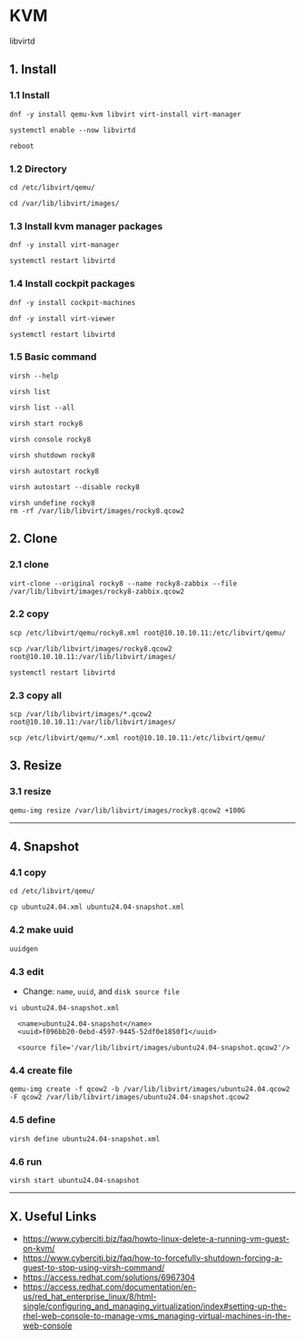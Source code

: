 # KVM
libvirtd

## 1. Install

### 1.1 Install

    dnf -y install qemu-kvm libvirt virt-install virt-manager
    
    systemctl enable --now libvirtd
    
    reboot
            
### 1.2 Directory

    cd /etc/libvirt/qemu/
    
    cd /var/lib/libvirt/images/

### 1.3 Install kvm manager packages

    dnf -y install virt-manager
    
    systemctl restart libvirtd

### 1.4 Install cockpit packages

    dnf -y install cockpit-machines

    dnf -y install virt-viewer
    
    systemctl restart libvirtd

### 1.5 Basic command

    virsh --help
    
    virsh list
    
    virsh list --all
    
    virsh start rocky8
    
    virsh console rocky8
    
    virsh shutdown rocky8
       
    virsh autostart rocky8
    
    virsh autostart --disable rocky8
    
    virsh undefine rocky8
    rm -rf /var/lib/libvirt/images/rocky8.qcow2

## 2. Clone

### 2.1 clone

    virt-clone --original rocky8 --name rocky8-zabbix --file /var/lib/libvirt/images/rocky8-zabbix.qcow2
    
### 2.2 copy

    scp /etc/libvirt/qemu/rocky8.xml root@10.10.10.11:/etc/libvirt/qemu/
    
    scp /var/lib/libvirt/images/rocky8.qcow2 root@10.10.10.11:/var/lib/libvirt/images/
    
    systemctl restart libvirtd

### 2.3 copy all

    scp /var/lib/libvirt/images/*.qcow2 root@10.10.10.11:/var/lib/libvirt/images/
    
    scp /etc/libvirt/qemu/*.xml root@10.10.10.11:/etc/libvirt/qemu/

## 3. Resize

### 3.1 resize

    qemu-img resize /var/lib/libvirt/images/rocky8.qcow2 +100G


<hr/>

## 4. Snapshot

### 4.1 copy

```
cd /etc/libvirt/qemu/

cp ubuntu24.04.xml ubuntu24.04-snapshot.xml
```
    
### 4.2 make uuid

```
uuidgen
```

### 4.3 edit
- Change: `name`, `uuid`, and `disk source file`
```
vi ubuntu24.04-snapshot.xml
```

```
  <name>ubuntu24.04-snapshot</name>
  <uuid>f096bb20-0ebd-4597-9445-52df0e1850f1</uuid>

  <source file='/var/lib/libvirt/images/ubuntu24.04-snapshot.qcow2'/>
```

### 4.4 create file

```
qemu-img create -f qcow2 -b /var/lib/libvirt/images/ubuntu24.04.qcow2 -F qcow2 /var/lib/libvirt/images/ubuntu24.04-snapshot.qcow2
```

### 4.5 define

```
virsh define ubuntu24.04-snapshot.xml
```

### 4.6 run

```
virsh start ubuntu24.04-snapshot
```

<hr/>

## X. Useful Links

- https://www.cyberciti.biz/faq/howto-linux-delete-a-running-vm-guest-on-kvm/
- https://www.cyberciti.biz/faq/how-to-forcefully-shutdown-forcing-a-guest-to-stop-using-virsh-command/
- https://access.redhat.com/solutions/6967304
- https://access.redhat.com/documentation/en-us/red_hat_enterprise_linux/8/html-single/configuring_and_managing_virtualization/index#setting-up-the-rhel-web-console-to-manage-vms_managing-virtual-machines-in-the-web-console
